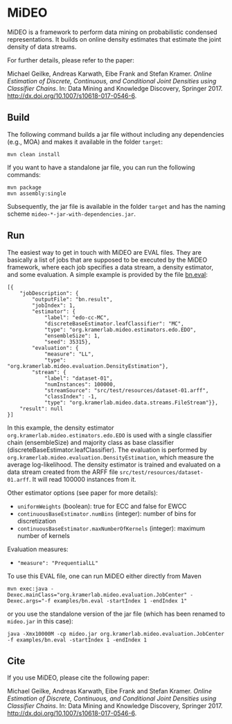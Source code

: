 # MiDEO
MiDEO is a framework to perform data mining on probabilistic condensed representations. It builds on online density estimates that estimate the joint density of data streams.

For further details, please refer to the paper:

Michael Geilke, Andreas Karwath, Eibe Frank and Stefan Kramer. *Online Estimation of Discrete, Continuous, and Conditional Joint Densities using Classifier Chains*.
In: Data Mining and Knowledge Discovery, Springer 2017. http://dx.doi.org/10.1007/s10618-017-0546-6.

## Build
The following command builds a jar file without including any dependencies (e.g., MOA) and makes it available in the folder `target`:
```
mvn clean install
```
If you want to have a standalone jar file, you can run the following commands:
```
mvn package
mvn assembly:single
```
Subsequently, the jar file is available in the folder `target` and has the naming scheme ```mideo-*-jar-with-dependencies.jar```.

## Run
The easiest way to get in touch with MiDEO are EVAL files. They are basically a list of jobs that are supposed to be executed by the MiDEO framework, where each job specifies a data stream, a density estimator, and some evaluation. A simple example is provided by the file [bn.eval](examples/bn.eval):
```
[{
    "jobDescription": {
        "outputFile": "bn.result", 
        "jobIndex": 1, 
        "estimator": {
            "label": "edo-cc-MC", 
            "discreteBaseEstimator.leafClassifier": "MC", 
            "type": "org.kramerlab.mideo.estimators.edo.EDO", 
            "ensembleSize": 1, 
            "seed": 35315}, 
        "evaluation": {
            "measure": "LL", 
            "type": "org.kramerlab.mideo.evaluation.DensityEstimation"}, 
        "stream": {
            "label": "dataset-01", 
            "numInstances": 100000,
            "streamSource": "src/test/resources/dataset-01.arff", 
            "classIndex": -1, 
            "type": "org.kramerlab.mideo.data.streams.FileStream"}}, 
    "result": null
}]
```
In this example, the density estimator ```org.kramerlab.mideo.estimators.edo.EDO``` is used with a single classifier chain (ensembleSize) and majority class as base classifier (discreteBaseEstimator.leafClassifier). The evaluation is performed by ```org.kramerlab.mideo.evaluation.DensityEstimation```, which measure the average log-likelihood. The density estimator is trained and evaluated on a data stream created from the ARFF file ```src/test/resources/dataset-01.arff```. It will read 100000 instances from it.

Other estimator options (see paper for more details):

- ```uniformWeights``` (boolean): true for ECC and false for EWCC
- ```continuousBaseEstimator.numBins``` (integer): number of bins for discretization
- ```continuousBaseEstimator.maxNumberOfKernels``` (integer): maximum number of kernels

Evaluation measures:

- ```"measure": "PrequentialLL"```

To use this EVAL file, one can run MiDEO either directly from Maven
```
mvn exec:java -Dexec.mainClass="org.kramerlab.mideo.evaluation.JobCenter" -Dexec.args="-f examples/bn.eval -startIndex 1 -endIndex 1"
```
or you use the standalone version of the jar file (which has been renamed to ```mideo.jar``` in this case):
```
java -Xmx10000M -cp mideo.jar org.kramerlab.mideo.evaluation.JobCenter -f examples/bn.eval -startIndex 1 -endIndex 1
```

## Cite
If you use MiDEO, please cite the following paper:

Michael Geilke, Andreas Karwath, Eibe Frank and Stefan Kramer. *Online Estimation of Discrete, Continuous, and Conditional Joint Densities using Classifier Chains*.
In: Data Mining and Knowledge Discovery, Springer 2017. http://dx.doi.org/10.1007/s10618-017-0546-6.
